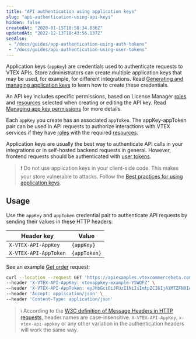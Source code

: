 ```yaml
---
title: "API authentication using application keys"
slug: "api-authentication-using-api-keys"
hidden: false
createdAt: "2020-01-15T18:58:34.836Z"
updatedAt: "2022-12-13T18:43:56.137Z"
seeAlso:
 - "/docs/guides/app-authentication-using-auth-tokens"
 - "/docs/guides/api-authentication-using-user-tokens"
---
```


Application keys (`appKey`) are credentials used to authenticate requests to VTEX APIs. Store administrators can create multiple application keys that may be used, for example, for different integrations. Read [Generating and managing application keys](https://help.vtex.com/en/tutorial/api-keys--2iffYzlvvz4BDMr6WGUtet) to learn how to create these credentials.

An API key includes specific permissions, based on License Manager [roles](https://help.vtex.com/en/tutorial/roles--7HKK5Uau2H6wxE1rH5oRbc) and [resources](https://help.vtex.com/en/tutorial/license-manager-resources--3q6ztrC8YynQf6rdc6euk3) selected when creating or editing the API key. Read [Managing app key permissions](https://help.vtex.com/en/tutorial/api-keys--2iffYzlvvz4BDMr6WGUtet#managing-app-key-permissions) for more details.

Each `appKey` you create has an associated `appToken`. The appKey-appToken pair can be used in API requests to authorize interactions with VTEX services if they have [roles](https://help.vtex.com/en/tutorial/roles--7HKK5Uau2H6wxE1rH5oRbc) with the required [resources](https://help.vtex.com/en/tutorial/license-manager-resources--3q6ztrC8YynQf6rdc6euk3?&utm_source=autocomplete).

Application keys are usually the best way to authenticate API calls in your integrations or in self-hosted backend requests in general. However, frontend requests should be authenticated with [user tokens](https://developers.vtex.com/docs/guides/api-authentication-using-user-tokens).

>❗ Do not use application keys in your client-side code. This makes your store vulnerable to attacks. Follow the [Best practices for using application keys](https://help.vtex.com/en/tutorial/best-practices-api-keys--7b6nD1VMHa49aI5brlOvJm#never-use-client-side-code-for-integrations).

## Usage

Use the `appKey` and `appToken` credential pair to authenticate API requests by sending their values in these HTTP headers:

| Header key | Value |
| - | - |
| `X-VTEX-API-AppKey` | `{appKey}` |
| `X-VTEX-API-AppToken` | `{appToken}` |

See an example [Get order](https://developers.vtex.com/vtex-rest-api/reference/getorder) request:

```bash
curl --location --request GET 'https://apiexamples.vtexcommercebeta.com.br/api/oms/pvt/orders/:orderId' \
--header 'X-VTEX-API-AppKey: vtexappkey-example-YSWQFZ' \
--header 'X-VTEX-API-AppToken: eyJhbGciOiJFUzI1NiIsImtpZCI6IjA1MTZFN0IwMDNFODMxRTg0QkFDOTg2NzBCNUM2QTRERTlBN0RFNkUiLCJ0eXAiOiJqd3QifQ.eyJzdWIiOiJwZWRyby5jb3N0YUB2dGV4LmNvbS5iciIsImFjY291bnQiOiJhcHBsaWFuY2V0aGVtZSIsImF1ZGllbmNlIjoiYWRtaW4iLCJzZXNzIjoiZjU3YjMyMGItMWE3YS00YzlkLWJkNDMtZTE4NDdhYmE1MTE1IiwiZXhwIjoxNjE2NzY3Mjc4LCJ1c2VySWQiOiJmYjU0MmU1MS01NDg4LTRjMzQtOGQxNy1lZDhmY2Y1OTdhOTQiLCJpYXQiOjE2MwerY2ODA4NzgsImlzcyI6InRva2VuLWVtaXR0ZXIiLCJqdGkiOiJmYTI0YWJiOC03Y2E5LTQ3NjUtYmYzNC1kMmvU5YTgzYjYxZmUifQ.23rn-2dEdAAYXJX2exrxDEdbieyKWsVKABeSUNeFWyhz7xRd7d5EcxwiMLjM3bRaBOKrAA9Op7ocn89c45qQ' \
--header 'Accept: application/json' \
--header 'Content-Type: application/json'
```

>ℹ️️ According to the [W3C definition of Message Headers in HTTP requests](https://www.w3.org/Protocols/rfc2616/rfc2616-sec4.html#sec4.2), header names are case-insensitive. `X-VTEX-API-AppKey`, `x-vtex-api-appkey` or any other variation in the authentication headers will work the same way.
